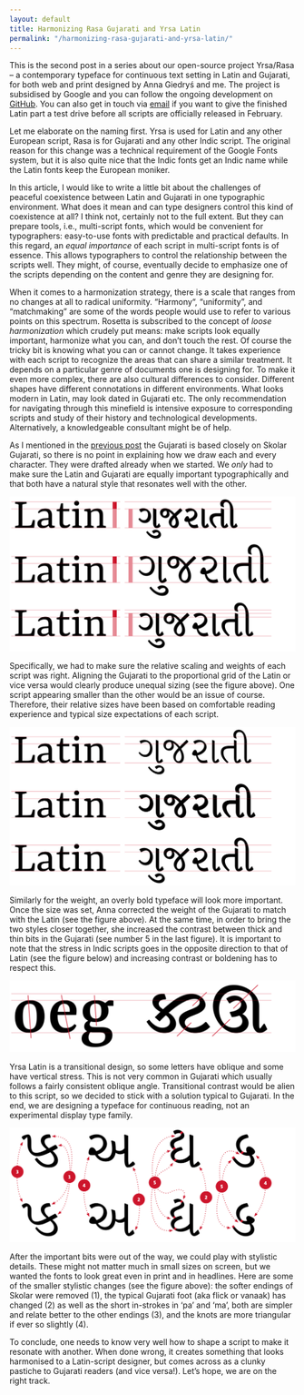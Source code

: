 ```yaml
---
layout: default
title: Harmonizing Rasa Gujarati and Yrsa Latin
permalink: "/harmonizing-rasa-gujarati-and-yrsa-latin/"
---
```


This is the second post in a series about our open-source project Yrsa/Rasa – a contemporary typeface for continuous text setting in Latin and Gujarati, for both web and print designed by Anna Giedryś and me. The project is subsidised by Google and you can follow the ongoing development on [GitHub](http://rosettatype.github.io). You can also get in touch via [email](mailto:ask@rosettatype.com) if you want to give the finished Latin part a test drive before all scripts are officially released in February.

Let me elaborate on the naming first. Yrsa is used for Latin and any other European script, Rasa is for Gujarati and any other Indic script. The original reason for this change was a technical requirement of the Google Fonts system, but it is also quite nice that the Indic fonts get an Indic name while the Latin fonts keep the European moniker.

In this article, I would like to write a little bit about the challenges of peaceful coexistence between Latin and Gujarati in one typographic environment. What does it mean and can type designers control this kind of coexistence at all? I think not, certainly not to the full extent. But they can prepare tools, i.e., multi-script fonts, which would be convenient for typographers: easy-to-use fonts with predictable and practical defaults. In this regard, an *equal importance* of each script in multi-script fonts is of essence. This allows typographers to control the relationship between the scripts well. They might, of course, eventually decide to emphasize one of the scripts depending on the content and genre they are designing for.

When it comes to a harmonization strategy, there is a scale that ranges from no changes at all to radical uniformity. “Harmony“, “uniformity”, and “matchmaking” are some of the words people would use to refer to various points on this spectrum. Rosetta is subscribed to the concept of *loose harmonization* which crudely put means: make scripts look equally important, harmonize what you can, and don’t touch the rest. Of course the tricky bit is knowing what you can or cannot change. It takes experience with each script to recognize the areas that can share a similar treatment. It depends on a particular genre of documents one is designing for. To make it even more complex, there are also cultural differences to consider. Different shapes have different connotations in different environments. What looks modern in Latin, may look dated in Gujarati etc. The only recommendation for navigating through this minefield is intensive exposure to corresponding scripts and study of their history and technological developments. Alternatively, a knowledgeable consultant might be of help.

As I mentioned in the [previous post](introducing-yrsa/) the Gujarati is based closely on Skolar Gujarati, so there is no point in explaining how we draw each and every character. They were drafted already when we started. We *only* had to make sure the Latin and Gujarati are equally important typographically and that both have a natural style that resonates well with the other.

![Comparison of potential Latin and Gujarati proportions in a font: the first line shows the Gujarati too small when aligned with the Latin x-height, the second line shows the Gujarati too big when aligned with the Latin cap-height, and the last line shows the proportions we used, with both scripts equally important.](../assets/Latin-Gujarati-proportion-comparison_big.svg)

Specifically, we had to make sure the relative scaling and weights of each script was right. Aligning the Gujarati to the proportional grid of the Latin or vice versa would clearly produce unequal sizing (see the figure above). One script appearing smaller than the other would be an issue of course. Therefore, their relative sizes have been based on comfortable reading experience and typical size expectations of each script.

![Comparison of weight between the two scripts: the first line shows the Gujarati too light compared to the Latin, in the second line the Gujarati is too dark. The third line shows harmonized weight.](../assets/Latin-Gujarati-weight-comparison_big.svg)

Similarly for the weight, an overly bold typeface will look more important. Once the size was set, Anna corrected the weight of the Gujarati to match with the Latin (see the figure above). At the same time, in order to bring the two styles closer together, she increased the contrast between thick and thin bits in the Gujarati (see number 5 in the last figure). It is important to note that the stress in Indic scripts goes in the opposite direction to that of Latin (see the figure below) and increasing contrast or boldening has to respect this.

![Stress axis in Latin is transitional with a variety of angles while Gujarati maintains the same angle](../assets/Latin-Gujarati-stress-comparison_big.svg)

Yrsa Latin is a transitional design, so some letters have oblique and some have vertical stress. This is not very common in Gujarati which usually follows a fairly consistent oblique angle. Transitional contrast would be alien to this script, so we decided to stick with a solution typical to Gujarati. In the end, we are designing a typeface for continuous reading, not an experimental display type family.

![Smaller stylistic changes between Skolar Gujarati (top) and Rasa Gujarati (bottom)](../assets/Skolar-Gujarati-Rasa-Gujarati-comparison_big.svg)

After the important bits were out of the way, we could play with stylistic details. These might not matter much in small sizes on screen, but we wanted the fonts to look great even in print and in headlines.  Here are some of the smaller stylistic changes (see the figure above): the softer endings of Skolar were removed (1), the typical Gujarati foot (aka flick or vanaak) has changed (2) as well as the short in-strokes in ‘pa’ and ‘ma’, both are simpler and relate better to the other endings (3), and the knots are more triangular if ever so slightly (4).

To conclude, one needs to know very well how to shape a script to make it resonate with another. When done wrong, it creates something that looks harmonised to a Latin-script designer, but comes across as a clunky pastiche to Gujarati readers (and vice versa!). Let’s hope, we are on the right track.